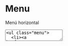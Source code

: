 <figure class="hero" style="background:#34f3dd;"></figure>

# Menu

Menú horizontal

<textarea code-editor="mixed" code-result-size="440">
<ul class="menu">
  <li><a href="#">Menu Item</a></li>
  <li><a href="#">Menu Item</a></li>
  <li><a href="#"><svg class="icon"><use xlink:href="dist/alegra-icons.svg#help"></use></svg> Menu Item</a></li>
  <li><a href="#"><svg class="icon"><use xlink:href="dist/alegra-icons.svg#email"></use></svg> Menu Item</a></li>
  <li>
    <span>Menu Item <svg class="icon is-large"><use xlink:href="dist/alegra-icons.svg#user"></use></svg></span>
    <ul>
      <li class="menu-item-head"><h5>Title Text</h5><p>Subtitle Text</p></li>
      <li><a href="#">Menu Item 1</a></li>
      <li><a href="#">Menu Item 2</a></li>
      <li><a href="#">Menu Item 3</a></li>
      <li><a href="#">Menu Item 4</a></li>
    </ul>
  </li>
</ul>
</textarea>

